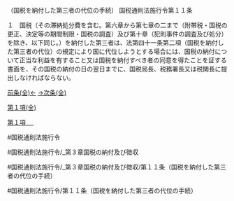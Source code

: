 （国税を納付した第三者の代位の手続）
国税通則法施行令第１１条

１　国税（その滞納処分費を含む。第六章から第七章の二まで（附帯税・国税の更正、決定等の期間制限・国税の調査）及び第十章（犯則事件の調査及び処分）を除き、以下同じ。）を納付した第三者は、法第四十一条第二項（国税を納付した第三者の代位）の規定により国に代位しようとする場合には、国税の納付について正当な利益を有すること又は国税を納付すべき者の同意を得たことを証する書面を、その国税の納付の日の翌日までに、国税局長、税務署長又は税関長に提出しなければならない。

[前条(全)←](国税通則法施行＿令＿第１０条_.md)    [→次条(全)](国税通則法施行＿令＿第１２条_.md)

[第１項(全)](国税通則法施行＿令＿第１１条第１項_.md)  

[第１項 　 ](国税通則法施行＿令＿第１１条第１項.md)  

#国税通則法施行令

#国税通則法施行令/_第３章国税の納付及び徴収

#国税通則法施行令/_第３章国税の納付及び徴収/第１１条（国税を納付した第三者の代位の手続）

#国税通則法施行令/第１１条（国税を納付した第三者の代位の手続）

